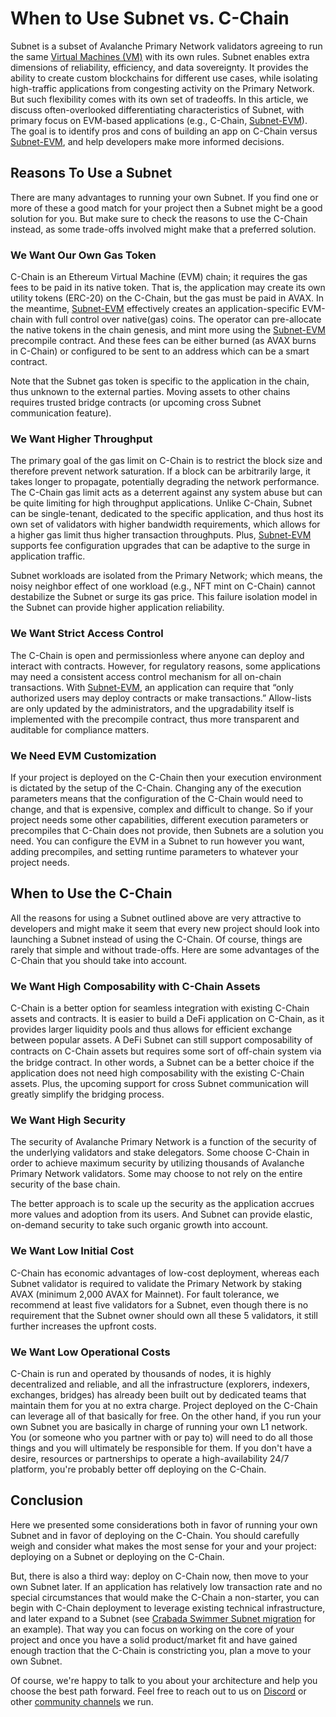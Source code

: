 # When to Use Subnet vs. C-Chain

Subnet is a subset of Avalanche Primary Network validators agreeing to run the same [Virtual Machines (VM)](../subnets/README.md#virtual-machines) with its own rules. Subnet enables extra dimensions of reliability, efficiency, and data sovereignty. It provides the ability to create custom blockchains for different use cases, while isolating high-traffic applications from congesting activity on the Primary Network. But such flexibility comes with its own set of tradeoffs. In this article, we discuss often-overlooked differentiating characteristics of Subnet, with primary focus on EVM-based applications (e.g., C-Chain, [Subnet-EVM](https://github.com/ava-labs/subnet-evm)). The goal is to identify pros and cons of building an app on C-Chain versus [Subnet-EVM](https://github.com/ava-labs/subnet-evm), and help developers make more informed decisions.

## Reasons To Use a Subnet

There are many advantages to running your own Subnet. If you find one or more of these a good match for your project then a Subnet might be a good solution for you. But make sure to check the reasons to use the C-Chain instead, as some trade-offs involved might make that a preferred solution.

### We Want Our Own Gas Token

C-Chain is an Ethereum Virtual Machine (EVM) chain; it requires the gas fees to be paid in its native token. That is, the application may create its own utility tokens (ERC-20) on the C-Chain, but the gas must be paid in AVAX. In the meantime, [Subnet-EVM](https://github.com/ava-labs/subnet-evm) effectively creates an application-specific EVM-chain with full control over native(gas) coins. The operator can pre-allocate the native tokens in the chain genesis, and mint more using the [Subnet-EVM](https://github.com/ava-labs/subnet-evm) precompile contract. And these fees can be either burned (as AVAX burns in C-Chain) or configured to be sent to an address which can be a smart contract.

Note that the Subnet gas token is specific to the application in the chain, thus unknown to the external parties. Moving assets to other chains requires trusted bridge contracts (or upcoming cross Subnet communication feature).

### We Want Higher Throughput

The primary goal of the gas limit on C-Chain is to restrict the block size and therefore prevent network saturation. If a block can be arbitrarily large, it takes longer to propagate, potentially degrading the network performance. The C-Chain gas limit acts as a deterrent against any system abuse but can be quite limiting for high throughput applications. Unlike C-Chain, Subnet can be single-tenant, dedicated to the specific application, and thus host its own set of validators with higher bandwidth requirements, which allows for a higher gas limit thus higher transaction throughputs. Plus, [Subnet-EVM](https://github.com/ava-labs/subnet-evm) supports fee configuration upgrades that can be adaptive to the surge in application traffic.

Subnet workloads are isolated from the Primary Network; which means, the noisy neighbor effect of one workload (e.g., NFT mint on C-Chain) cannot destabilize the Subnet or surge its gas price. This failure isolation model in the Subnet can provide higher application reliability.

### We Want Strict Access Control

The C-Chain is open and permissionless where anyone can deploy and interact with contracts. However, for regulatory reasons, some applications may need a consistent access control mechanism for all on-chain transactions. With [Subnet-EVM](https://github.com/ava-labs/subnet-evm), an application can require that “only authorized users may deploy contracts or make transactions.” Allow-lists are only updated by the administrators, and the upgradability itself is implemented with the precompile contract, thus more transparent and auditable for compliance matters.

### We Need EVM Customization

If your project is deployed on the C-Chain then your execution environment is dictated by the setup of the C-Chain. Changing any of the execution parameters means that the configuration of the C-Chain would need to change, and that is expensive, complex and difficult to change. So if your project needs some other capabilities, different execution parameters or precompiles that C-Chain does not provide, then Subnets are a solution you need. You can configure the EVM in a Subnet to run however you want, adding precompiles, and setting runtime parameters to whatever your project needs.

## When to Use the C-Chain

All the reasons for using a Subnet outlined above are very attractive to developers and might make it seem that every new project should look into launching a Subnet instead of using the C-Chain. Of course, things are rarely that simple and without trade-offs. Here are some advantages of the C-Chain that you should take into account.

### We Want High Composability with C-Chain Assets

C-Chain is a better option for seamless integration with existing C-Chain assets and contracts. It is easier to build a DeFi application on C-Chain, as it provides larger liquidity pools and thus allows for efficient exchange between popular assets. A DeFi Subnet can still support composability of contracts on C-Chain assets but requires some sort of oﬀ-chain system via the bridge contract. In other words, a Subnet can be a better choice if the application does not need high composability with the existing C-Chain assets. Plus, the upcoming support for cross Subnet communication will greatly simplify the bridging process.

### We Want High Security

The security of Avalanche Primary Network is a function of the security of the underlying validators and stake delegators. Some choose C-Chain in order to achieve maximum security by utilizing thousands of Avalanche Primary Network validators. Some may choose to not rely on the entire security of the base chain.

The better approach is to scale up the security as the application accrues more values and adoption from its users. And Subnet can provide elastic, on-demand security to take such organic growth into account.

### We Want Low Initial Cost

C-Chain has economic advantages of low-cost deployment, whereas each Subnet validator is required to validate the Primary Network by staking AVAX (minimum 2,000 AVAX for Mainnet). For fault tolerance, we recommend at least five validators for a Subnet, even though there is no requirement that the Subnet owner should own all these 5 validators, it still further increases the upfront costs.

### We Want Low Operational Costs

C-Chain is run and operated by thousands of nodes, it is highly decentralized and reliable, and all the infrastructure (explorers, indexers, exchanges, bridges) has already been built out by dedicated teams that maintain them for you at no extra charge. Project deployed on the C-Chain can leverage all of that basically for free. On the other hand, if you run your own Subnet you are basically in charge of running your own L1 network. You (or someone who you partner with or pay to) will need to do all those things and you will ultimately be responsible for them. If you don't have a desire, resources or partnerships to operate a high-availability 24/7 platform, you're probably better off deploying on the C-Chain.

## Conclusion

Here we presented some considerations both in favor of running your own Subnet and in favor of deploying on the C-Chain. You should carefully weigh and consider what makes the most sense for your and your project: deploying on a Subnet or deploying on the C-Chain.

But, there is also a third way: deploy on C-Chain now, then move to your own Subnet later.
If an application has relatively low transaction rate and no special circumstances that would make the C-Chain a non-starter, you can begin with C-Chain deployment to leverage existing technical infrastructure, and later expand to a Subnet (see [Crabada Swimmer Subnet migration](https://medium.com/@PlayCrabada/introducing-crabadas-subnet-on-the-avalanche-network-18cb310ddb8c) for an example). That way you can focus on working on the core of your project and once you have a solid product/market fit and have gained enough traction that the C-Chain is constricting you, plan a move to your own Subnet.

Of course, we're happy to talk to you about your architecture and help you choose the best path forward. Feel free to reach out to us on [Discord](https://chat.avalabs.org) or other [community channels](https://www.avax.network/community) we run.
